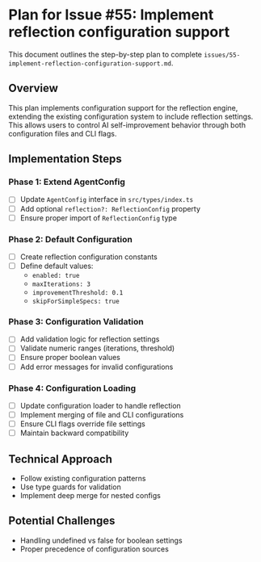 # Plan for Issue #55: Implement reflection configuration support

This document outlines the step-by-step plan to complete `issues/55-implement-reflection-configuration-support.md`.

## Overview

This plan implements configuration support for the reflection engine, extending the existing configuration system to include reflection settings. This allows users to control AI self-improvement behavior through both configuration files and CLI flags.

## Implementation Steps

### Phase 1: Extend AgentConfig
- [ ] Update `AgentConfig` interface in `src/types/index.ts`
- [ ] Add optional `reflection?: ReflectionConfig` property
- [ ] Ensure proper import of `ReflectionConfig` type

### Phase 2: Default Configuration
- [ ] Create reflection configuration constants
- [ ] Define default values:
  - `enabled: true`
  - `maxIterations: 3`
  - `improvementThreshold: 0.1`
  - `skipForSimpleSpecs: true`

### Phase 3: Configuration Validation
- [ ] Add validation logic for reflection settings
- [ ] Validate numeric ranges (iterations, threshold)
- [ ] Ensure proper boolean values
- [ ] Add error messages for invalid configurations

### Phase 4: Configuration Loading
- [ ] Update configuration loader to handle reflection
- [ ] Implement merging of file and CLI configurations
- [ ] Ensure CLI flags override file settings
- [ ] Maintain backward compatibility

## Technical Approach
- Follow existing configuration patterns
- Use type guards for validation
- Implement deep merge for nested configs

## Potential Challenges
- Handling undefined vs false for boolean settings
- Proper precedence of configuration sources